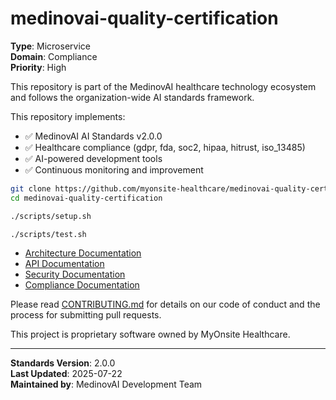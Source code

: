 # medinovai-quality-certification

**Type**: Microservice  
**Domain**: Compliance  
**Priority**: High


This repository is part of the MedinovAI healthcare technology ecosystem and follows the organization-wide AI standards framework.


This repository implements:
- ✅ MedinovAI AI Standards v2.0.0
- ✅ Healthcare compliance (gdpr, fda, soc2, hipaa, hitrust, iso_13485)
- ✅ AI-powered development tools
- ✅ Continuous monitoring and improvement


```bash
git clone https://github.com/myonsite-healthcare/medinovai-quality-certification.git
cd medinovai-quality-certification

./scripts/setup.sh

./scripts/test.sh
```


- [Architecture Documentation](docs/architecture.md)
- [API Documentation](docs/api.md)
- [Security Documentation](docs/security.md)
- [Compliance Documentation](docs/compliance.md)


Please read [CONTRIBUTING.md](CONTRIBUTING.md) for details on our code of conduct and the process for submitting pull requests.


This project is proprietary software owned by MyOnsite Healthcare.

---

**Standards Version**: 2.0.0  
**Last Updated**: 2025-07-22  
**Maintained by**: MedinovAI Development Team
